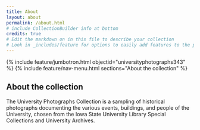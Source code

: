 ```yaml
---
title: About
layout: about
permalink: /about.html
# include CollectionBuilder info at bottom
credits: true
# Edit the markdown on in this file to describe your collection
# Look in _includes/feature for options to easily add features to the page
---
```


{% include feature/jumbotron.html objectid="universityphotographs343" %} 
{% include feature/nav-menu.html sections="About the collection" %}

## About the collection

The University Photographs Collection is a sampling of historical photographs documenting the various events, buildings, and people of the University, chosen from the Iowa State University Library Special Collections and University Archives.